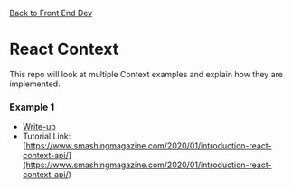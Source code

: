 [Back to Front End Dev](https://github.com/coolinmc6/front-end-dev)

# React Context

This repo will look at multiple Context examples and explain how they are implemented.

### Example 1
- [Write-up](#)
- Tutorial Link: [https://www.smashingmagazine.com/2020/01/introduction-react-context-api/](https://www.smashingmagazine.com/2020/01/introduction-react-context-api/)